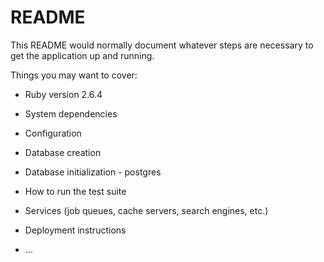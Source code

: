 # README

This README would normally document whatever steps are necessary to get the
application up and running.

Things you may want to cover:

* Ruby version 2.6.4

* System dependencies

* Configuration

* Database creation

* Database initialization - postgres

* How to run the test suite

* Services (job queues, cache servers, search engines, etc.)

* Deployment instructions

* ...
